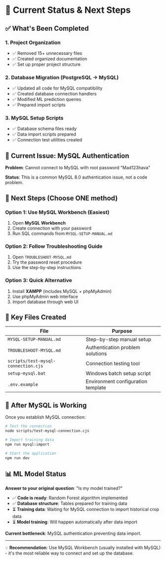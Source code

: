 # 🎯 Current Status & Next Steps

## ✅ What's Been Completed

### 1. Project Organization
- ✅ Removed 15+ unnecessary files
- ✅ Created organized documentation
- ✅ Set up proper project structure

### 2. Database Migration (PostgreSQL → MySQL)
- ✅ Updated all code for MySQL compatibility
- ✅ Created database connection handlers
- ✅ Modified ML prediction queries
- ✅ Prepared import scripts

### 3. MySQL Setup Scripts
- ✅ Database schema files ready
- ✅ Data import scripts prepared
- ✅ Connection test utilities created

## 🔄 Current Issue: MySQL Authentication

**Problem**: Cannot connect to MySQL with root password "Mad123hava"

**Status**: This is a common MySQL 8.0 authentication issue, not a code problem.

## 🚀 Next Steps (Choose ONE method)

### Option 1: Use MySQL Workbench (Easiest)
1. Open **MySQL Workbench**
2. Create connection with your password
3. Run SQL commands from `MYSQL-SETUP-MANUAL.md`

### Option 2: Follow Troubleshooting Guide
1. Open `TROUBLESHOOT-MYSQL.md`
2. Try the password reset procedure
3. Use the step-by-step instructions

### Option 3: Quick Alternative
1. Install **XAMPP** (includes MySQL + phpMyAdmin)
2. Use phpMyAdmin web interface
3. Import database through web UI

## 📁 Key Files Created

| File | Purpose |
|------|---------|
| `MYSQL-SETUP-MANUAL.md` | Step-by-step manual setup |
| `TROUBLESHOOT-MYSQL.md` | Authentication problem solutions |
| `scripts/test-mysql-connection.cjs` | Connection testing tool |
| `setup-mysql.bat` | Windows batch setup script |
| `.env.example` | Environment configuration template |

## 🎯 After MySQL is Working

Once you establish MySQL connection:

```bash
# Test the connection
node scripts/test-mysql-connection.cjs

# Import training data
npm run mysql:import

# Start the application
npm run dev
```

## 📊 ML Model Status

**Answer to your original question**: "Is my model trained?"

- ✅ **Code is ready**: Random Forest algorithm implemented
- ✅ **Database structure**: Tables prepared for training data
- ⏳ **Training data**: Waiting for MySQL connection to import historical crop data
- ⏳ **Model training**: Will happen automatically after data import

**Current bottleneck**: MySQL authentication preventing data import.

---

💡 **Recommendation**: Use MySQL Workbench (usually installed with MySQL) - it's the most reliable way to connect and set up the database.